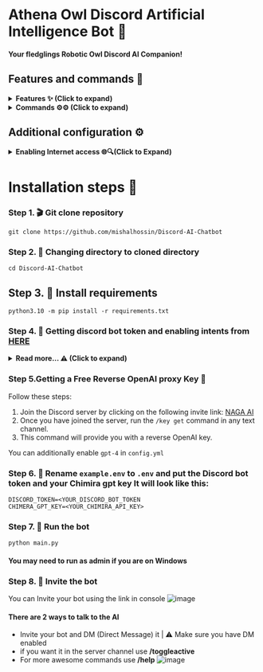 # Athena Owl Discord Artificial Intelligence Bot 🤖
#### Your fledglings Robotic Owl Discord AI Companion!

## Features and commands 🌟

</details>

<details>
<summary><strong>Features ✨ (Click to expand) </strong></summary>

- [x] Mix of Slash and Regular Commands: You get the best of both worlds here! ⚙️
- [x] AI Image Generation: Bring your imagination to life for free! 🤖
- [x] Free Smart AI: Enjoy this capable language model at no cost to you. 🤖
- [x] Mention Notifications: The bot listens when you @ mention it. Like a friend ready to chat! ⚙️
- [x] Reply Handling: The bot knows who you're talking to, so it won't butt in confusingly. Pretty clever! 🪄
- [x] Channel Quiet Mode: Use /toggleactive so the bot chills in certain channels. ⚙️
- [x] GPT-3 Model: Harness advanced language tech like GPT-3. 🤖
- [x] Secure Credentials: We keep your login details safe behind the scenes. 🔑
- [x] Web Version: Check out the new web version for next-level features! 🌐
- [ ] YouTube Video Summaries: Coming soon! Get the key points from videos quickly. 🌐
- [ ] Voice Controls: Also coming soon - speak to control the bot with your voice!

</details>

<details>
<summary><strong>Commands ⚙️⚙️ (Click to expand) </strong></summary>

- [x] `/help`: See all the bot's abilities. ⚙️
- [x] `/pfp [image_url]`: Generate images with AI. 🖼️
- [x] `/imagine`: Give the bot a new nickname. 📛
- [x] `/changeusr [new_username]`: Change the bot's username. 📛
- [x] `/ping`: Get a friendly "Pong!" back. 🏓
- [x] `/toggleactive`: Turn the bot off in certain channels. 🔀
- [x] `/toggledm`: Toggle DM abilities on/off. 💬
- [x] `/clear`: Delete message history. 🗑️
- [x] `/gif`: See random cute/funny GIFs. 🐱
- [x] `/dalle`: Generate images with DALL-E AI.
- [x] `/support`: Questions? We're here to help!
</details>

## Additional configuration ⚙️

<details>
<summary><strong>Enabling Internet access 🌐🔍(Click to Expand)</strong></summary>

To ensure that the bot has access to the most up-to-date information, you can enable internet access by setting the `INTERNET_ACCESS` parameter to true in the `config.yml` file. This will allow the bot to retrieve information beyond the data it was initially trained on, which was only available up until 2021.

⚠️ You don't explicitly need to use the name `custom` for persona name and set it in `config.json` 
  
</details>

# Installation steps  🚩
### Step 1. 🎬 Git clone repository
```
git clone https://github.com/mishalhossin/Discord-AI-Chatbot
```
### Step 2. 📁 Changing directory to cloned directory
```
cd Discord-AI-Chatbot
```
## Step 3. 💾 Install requirements
```
python3.10 -m pip install -r requirements.txt
```
### Step 4. 🔑 Getting discord bot token and enabling intents from [HERE](https://discord.com/developers/applications)
<details>
<summary><strong>Read more...  ⚠️  (Click to expand)</strong></summary>


##### Select [application](https://discord.com/developers/applications)
![image](https://user-images.githubusercontent.com/91066601/235554871-a5f98345-4197-4b55-91d7-1aef0d0680f0.png)

##### Enable intents
![image](https://user-images.githubusercontent.com/91066601/235555012-e8427bfe-cffc-4761-bbc0-d1467ca1ff4d.png)

##### Get the token !!! by clicking copy
![image](https://user-images.githubusercontent.com/91066601/235555065-6b51844d-dfbd-4b11-a14b-f65dd6de20d9.png)
</details>

### Step 5.Getting a Free Reverse OpenAI proxy Key 🔑

Follow these steps:

1. Join the Discord server by clicking on the following invite link: [NAGA AI](https://discord.naga.ac/)
2. Once you have joined the server, run the `/key get` command in any text channel.
3. This command will provide you with a reverse OpenAI key.

You can additionally enable `gpt-4` in `config.yml`

### Step 6. 🔐 Rename `example.env` to `.env` and put the Discord bot token and your Chimira gpt key It will look like this:
```
DISCORD_TOKEN=<YOUR_DISCORD_BOT_TOKEN
CHIMERA_GPT_KEY=<YOUR_CHIMIRA_API_KEY>
```
### Step 7. 🚀 Run the bot
```
python main.py
```
#### You may need to run as admin if you are on Windows
### Step 8. 🔗 Invite the bot 
You can Invite your bot using the link in console
![image](https://user-images.githubusercontent.com/91066601/236673317-64a1789c-f6b1-48d7-ba1b-dbb18e7d802a.png)

#### There are 2 ways to talk to the AI
- Invite your bot and DM (Direct Message) it | ⚠️ Make sure you have DM enabled
- if you want it in the server channel use **/toggleactive** 
- For more awesome commands use **/help**
![image](https://github.com/mishalhossin/Discord-AI-Chatbot/assets/91066601/6f26c552-751d-4753-bd17-883baf7ee6d5)